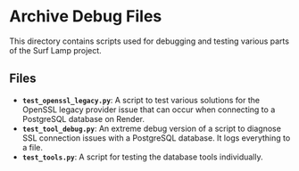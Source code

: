# Archive Debug Files

This directory contains scripts used for debugging and testing various parts of the Surf Lamp project.

## Files

- **`test_openssl_legacy.py`**: A script to test various solutions for the OpenSSL legacy provider issue that can occur when connecting to a PostgreSQL database on Render.
- **`test_tool_debug.py`**: An extreme debug version of a script to diagnose SSL connection issues with a PostgreSQL database. It logs everything to a file.
- **`test_tools.py`**: A script for testing the database tools individually.